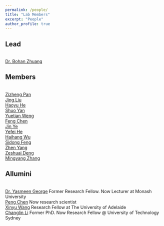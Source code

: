 ```yaml
---
permalink: /people/
title: "Lab Members"
excerpt: "People"
author_profile: true
---
```


## Lead
<br><a href="https://bohanzhuang.github.io/">Dr. Bohan Zhuang</a>

## Members

<br><a href="https://zizhengpan.github.io/">Zizheng Pan</a>
<br><a href="https://www.jing-liu.com/">Jing Liu</a>
<br><a href="https://charles-haoyuhe.github.io/">Haoyu He</a>
<br><a href="https://www.linkedin.com/in/yan-shuo-49888164/?originalSubdomain=au">Shuo Yan</a>
<br><a href="https://openreview.net/profile?id=~Yuetian_Weng1">Yuetian Weng</a>
<br><a href="https://github.com/Chenfeng1271">Feng Chen</a> 
<br><a href="https://yejin0111.github.io/">Jin Ye</a> 
<br><a href="https://scholar.google.com/citations?user=CTEQwwwAAAAJ&hl=zh-CN&oi=ao">Yefei He</a> 
<br><a href="https://mechanical.eng.unimelb.edu.au/people/research-students/roboticsoptimisation/haihang-wu">Haihang Wu</a> 
<br><a href="https://sidongfeng.github.io/">Sidong Feng</a> 
<br><a href="">Zhen Yang</a> 
<br><a href="https://scholar.google.com/citations?user=udPURMAAAAAJ&hl=zh-CN">Zeshuai Deng</a> 
<br><a href="">Mingyang Zhang</a>


## Allumini

<br><a href="https://scholar.google.com/citations?user=URHQRGwAAAAJ&hl=en">Dr. Yasmeen George</a>  Former Research Fellow. Now Lecturer at Monash University
<br><a href="https://scholar.google.com/citations?user=Hoh9p_kAAAAJ&hl=en">Peng Chen</a>  Now research scientist 
<br><a href="">Xinyu Wang</a> Research Fellow at The University of Adelaide
<br><a href="https://scholar.google.com/citations?user=RLAgwBkAAAAJ&hl=en">Changlin Li</a> Former PhD. Now Research Fellow @ University of Technology Sydney

